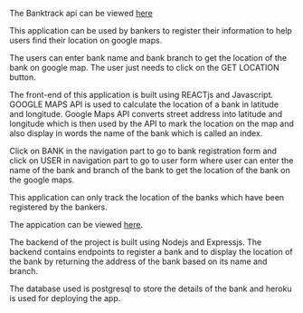 The Banktrack api can be viewed [here](https://github.com/Kshriva1/banktrack-api)

This application can be used by bankers to register their information to help users find their location on google maps.

The users can enter bank name and bank branch to get the location of the bank on google map. The user just needs to click on the GET LOCATION button.

The front-end of this application is built using REACTjs and Javascript. GOOGLE MAPS API is used to calculate the location of a bank in latitude and longitude. Google Maps API converts street address into latitude and longitude which is then used by the API to mark the location on the map and also display in words the name of the bank which is called an index.

Click on BANK in the navigation part to go to bank registration form and click on USER in navigation part to go to user form where user can enter the name of the bank and branch of the bank to get the location of the bank on the google maps.

This application can only track the location of the banks which have been registered by the bankers.

The appication can be viewed [here](https://banktrack.herokuapp.com/).

The backend of the project is built using Nodejs and Expressjs. The backend contains endpoints to register a bank and to display the location of the bank by returning the address of the bank based on its name and branch.

The database used is postgresql to store the details of the bank and heroku is used for deploying the app.
